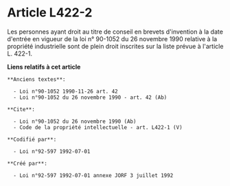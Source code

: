 # Article L422-2

Les personnes ayant droit au titre de conseil en brevets d'invention à la date d'entrée en vigueur de la loi n° 90-1052 du 26
novembre 1990 relative à la propriété industrielle sont de plein droit inscrites sur la liste prévue à l'article L. 422-1.

**Liens relatifs à cet article**

	**Anciens textes**:

	  - Loi n°90-1052 1990-11-26 art. 42
	  - Loi n°90-1052 du 26 novembre 1990 - art. 42 (Ab)

	**Cite**:

	  - Loi n°90-1052 du 26 novembre 1990 (Ab)
	  - Code de la propriété intellectuelle - art. L422-1 (V)

	**Codifié par**:

	  - Loi n°92-597 1992-07-01

	**Créé par**:

	  - Loi n°92-597 1992-07-01 annexe JORF 3 juillet 1992
